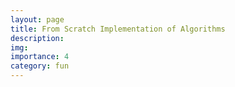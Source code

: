 ```yaml
---
layout: page
title: From Scratch Implementation of Algorithms
description: 
img: 
importance: 4
category: fun
---
```


